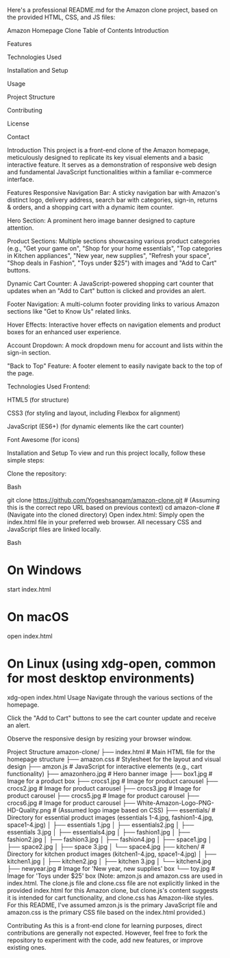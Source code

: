 
Here's a professional README.md for the Amazon clone project, based on the provided HTML, CSS, and JS files:

Amazon Homepage Clone
Table of Contents
Introduction

Features

Technologies Used

Installation and Setup

Usage

Project Structure

Contributing

License

Contact

Introduction
This project is a front-end clone of the Amazon homepage, meticulously designed to replicate its key visual elements and a basic interactive feature. It serves as a demonstration of responsive web design and fundamental JavaScript functionalities within a familiar e-commerce interface.

Features
Responsive Navigation Bar: A sticky navigation bar with Amazon's distinct logo, delivery address, search bar with categories, sign-in, returns & orders, and a shopping cart with a dynamic item counter.

Hero Section: A prominent hero image banner designed to capture attention.

Product Sections: Multiple sections showcasing various product categories (e.g., "Get your game on", "Shop for your home essentials", "Top categories in Kitchen appliances", "New year, new supplies", "Refresh your space", "Shop deals in Fashion", "Toys under $25") with images and "Add to Cart" buttons.

Dynamic Cart Counter: A JavaScript-powered shopping cart counter that updates when an "Add to Cart" button is clicked and provides an alert.

Footer Navigation: A multi-column footer providing links to various Amazon sections like "Get to Know Us" related links.

Hover Effects: Interactive hover effects on navigation elements and product boxes for an enhanced user experience.

Account Dropdown: A mock dropdown menu for account and lists within the sign-in section.

"Back to Top" Feature: A footer element to easily navigate back to the top of the page.

Technologies Used
Frontend:

HTML5 (for structure)

CSS3 (for styling and layout, including Flexbox for alignment)

JavaScript (ES6+) (for dynamic elements like the cart counter)

Font Awesome (for icons)

Installation and Setup
To view and run this project locally, follow these simple steps:

Clone the repository:

Bash

git clone https://github.com/Yogeshsangam/amazon-clone.git # (Assuming this is the correct repo URL based on previous context)
cd amazon-clone # (Navigate into the cloned directory)
Open index.html:
Simply open the index.html file in your preferred web browser. All necessary CSS and JavaScript files are linked locally.

Bash

# On Windows
start index.html

# On macOS
open index.html

# On Linux (using xdg-open, common for most desktop environments)
xdg-open index.html
Usage
Navigate through the various sections of the homepage.

Click the "Add to Cart" buttons to see the cart counter update and receive an alert.

Observe the responsive design by resizing your browser window.

Project Structure
amazon-clone/
├── index.html            # Main HTML file for the homepage structure
├── amazon.css            # Stylesheet for the layout and visual design
├── amzon.js              # JavaScript for interactive elements (e.g., cart functionality)
├── amazonhero.jpg        # Hero banner image
├── box1.jpg              # Image for a product box
├── crocs1.jpg            # Image for product carousel
├── crocs2.jpg            # Image for product carousel
├── crocs3.jpg            # Image for product carousel
├── crocs5.jpg            # Image for product carousel
├── crocs6.jpg            # Image for product carousel
├── White-Amazon-Logo-PNG-HD-Quality.png # (Assumed logo image based on CSS)
├── essentials/           # Directory for essential product images (essentials 1-4.jpg, fashion1-4.jpg, space1-4.jpg)
│   ├── essentials 1.jpg
│   ├── essentials2.jpg
│   ├── essentials 3.jpg
│   ├── essentials4.jpg
│   ├── fashion1.jpg
│   ├── fashion2.jpg
│   ├── fashion3.jpg
│   ├── fashion4.jpg
│   ├── space1.jpg
│   ├── space2.jpg
│   ├── space 3.jpg
│   └── space4.jpg
├── kitchen/              # Directory for kitchen product images (kitchen1-4.jpg, space1-4.jpg)
│   ├── kitchen1.jpg
│   ├── kitchen2.jpg
│   ├── kitchen 3.jpg
│   └── kitchen4.jpg
├── newyear.jpg           # Image for 'New year, new supplies' box
└── toy.jpg               # Image for 'Toys under $25' box
(Note: amzon.js and amazon.css are used in index.html. The clone.js file and clone.css file are not explicitly linked in the provided index.html for this Amazon clone, but clone.js's content suggests it is intended for cart functionality, and clone.css has Amazon-like styles. For this README, I've assumed amzon.js is the primary JavaScript file and amazon.css is the primary CSS file based on the index.html provided.)

Contributing
As this is a front-end clone for learning purposes, direct contributions are generally not expected. However, feel free to fork the repository to experiment with the code, add new features, or improve existing ones.
